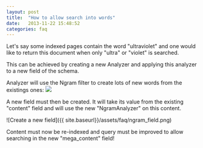 ```yaml
---
layout: post
title:  "How to allow search into words"
date:   2013-11-22 15:48:52
categories: faq
---
```


Let's say some indexed pages contain the word "ultraviolet" and one would like to return this document when only "ultra" or "violet" is searched.

This can be achieved by creating a new Analyzer and applying this analyzer to a new field of the schema.

Analyzer will use the Ngram filter to create lots of new words from the existings ones:
<img class="col-lg-12 img-rounded" src="{{ site.baseurl}}/assets/faq/ngram.png" />

A new field must then be created. It will take its value from the existing "content" field and will use the new "NgramAnalyzer" on this content.

![Create a new field]({{ site.baseurl}}/assets/faq/ngram_field.png)

Content must now be re-indexed and query must be improved to allow searching in the new "mega_content" field!

